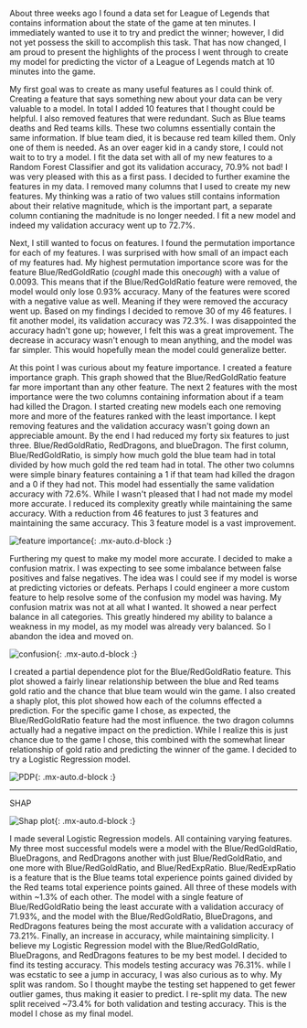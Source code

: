  About three weeks ago I found a data set for League of Legends that contains information about the state of the game at ten minutes. I immediately wanted to use it to try and predict the winner; however, I did not yet possess the skill to accomplish this task. That has now changed, I am proud to present the highlights of the process I went through to create my model for predicting the victor of a League of Legends match at 10 minutes into the game. 

  My first goal was to create as many useful features as I could think of. Creating a feature that says something new about your data can be very valuable to a model.
In total I added 10 features that I thought could be helpful. I also removed features that were redundant. Such as Blue teams deaths and Red teams kills. These two columns essentially contain the same information. If blue team died, it is because red team killed them. Only one of them is needed. As an over eager kid in a candy store, I could not wait to to try a model. I fit the data set with all of my new features to a Random Forest Classifier and got its validation accuracy, 70.9% not bad! I was very pleased with this as a first pass. I decided to further examine the features in my data. I removed many columns that I used to create my new features. My thinking was a ratio of two values still contains information about their relative magnitude, which is the important part, a separate column contianing the madnitude is no longer needed. I fit a new model and indeed my validation accuracy went up to 72.7%.

  Next, I still wanted to focus on features. I found the permutation importance for each of my features. I was surprised with how small of an impact each of my features had. My highest permutation importance score was for the feature Blue/RedGoldRatio (*cough*I made this one*cough*) with a value of 0.0093. This means that if the Blue/RedGoldRatio feature were removed, the model would only lose 0.93% accuracy. Many of the features were scored with a negative value as well. Meaning if they were removed the accuracy went up. Based on my findings I decided to remove 30 of my 46 features. I fit another model, its validation accuracy was 72.3%. I was disappointed the accuracy hadn't gone up; however, I felt this was a great improvement. The decrease in accuracy wasn't enough to mean anything, and the model was far simpler. This would hopefully mean the model could generalize better.

  At this point I was curious about my feature importance. I created a feature importance graph. This graph showed that the Blue/RedGoldRatio feature far more important than any other feature. The next 2 features with the most importance were the two columns containing information about if a team had killed the Dragon. I started creating new models each one removing more and more of the features ranked with the least importance. I kept removing features and the validation accuracy wasn't going down an appreciable amount. By the end I had reduced my forty six features to just three. Blue/RedGoldRatio, RedDragons, and blueDragon. The first column, Blue/RedGoldRatio, is simply how much gold the blue team had in total divided by how much gold the red team had in total. The other two columns were simple binary features containing a 1 if that team had killed the dragon and a 0 if they had not. This model had essentially the same validation accuracy with 72.6%. While I wasn't pleased that I had not made my model more accurate. I reduced its complexity greatly while maintaining the same accuracy. With a reduction from 46 features to just 3 features and maintaining the same accuracy. This 3 feature model is a vast improvement.


![feature importance](https://i.imgur.com/qNtcrCK.png){: .mx-auto.d-block :}


  Furthering my quest to make my model more accurate. I decided to make a confusion matrix. I was expecting to see some imbalance between false positives and false negatives. The idea was I could see if my model is worse at predicting victories or defeats. Perhaps I could engineer a more custom feature to help resolve some of the confusion my model was having. My confusion matrix was not at all what I wanted. It showed a near perfect balance in all categories. This greatly hindered my ability to balance a weakness in my model, as my model was already very balanced. So I abandon the idea and moved on.
  
  
![confusion](https://i.imgur.com/Q9QntpR.png){: .mx-auto.d-block :}
  
  
  I created a partial dependence plot for the Blue/RedGoldRatio feature. This plot showed a fairly linear relationship between the blue and Red teams gold ratio and the chance that blue team would win the game. I also created a shaply plot, this plot showed how each of the columns effected a prediction. For the specific game I chose, as expected, the Blue/RedGoldRatio feature had the most influence. the two dragon columns actually had a negative impact on the prediction. While I realize this is just chance due to the game I chose, this combined with the somewhat linear relationship of gold ratio and predicting the winner of the game. I decided to try a Logistic Regression model.

![PDP](https://i.imgur.com/ixOMKAy.png){: .mx-auto.d-block :}







_________________________________________________________________________________________________________________________________________________________________________________


SHAP




![Shap plot](https://i.imgur.com/3bNc8Sr.png){: .mx-auto.d-block :}


  I made several Logistic Regression models. All containing varying features. My three most successful models were a model with the Blue/RedGoldRatio, BlueDragons, and RedDragons another with just Blue/RedGoldRatio, and one more with Blue/RedGoldRatio, and Blue/RedExpRatio. Blue/RedExpRatio is a feature that is the Blue teams total experience points gained divided by the Red teams total experience points gained. All three of these models with within ~1.3% of each other. The model with a single feature of Blue/RedGoldRatio being the least accurate with a validation accuracy of 71.93%, and the model with the Blue/RedGoldRatio, BlueDragons, and RedDragons features being the most accurate with a validation accuracy of 73.21%. Finally, an increase in accuracy, while maintaining simplicity. I believe my Logistic Regression model with the Blue/RedGoldRatio, BlueDragons, and RedDragons features to be my best model. I decided to find its testing accuracy. This models testing accuracy was 76.31%. while I was ecstatic to see a jump in accuracy, I was also curious as to why. My split was random. So I thought maybe the testing set happened to get fewer outlier games, thus making it easier to predict. I re-split my data. The new split received ~73.4% for both validation and testing accuracy. This is the model I chose as my final model.
